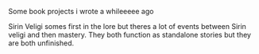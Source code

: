 Some book projects i wrote a whileeeee ago

Sirin Veligi somes first in the lore but theres a lot of events between Sirin veligi and then mastery.
They both function as standalone stories but they are both unfinished.
